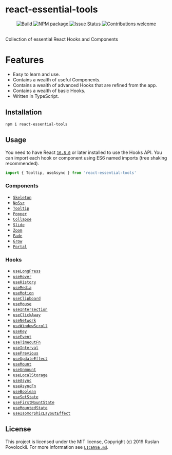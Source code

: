 # react-essential-tools

<div align="center">
  <a href="https://circleci.com/gh/devianllert/react-essential-tools/">
    <img src="https://circleci.com/gh/devianllert/react-essential-tools/tree/develop.svg?style=svg" alt="Build" />
  </a>
  <a href="https://www.npmjs.com/package/react-essential-tools">
    <img src="https://img.shields.io/npm/v/react-essential-tools.svg" alt="NPM package" />
  </a>
  <a href="https://github.com/devianllert/react-essential-tools/issues">
    <img src="https://img.shields.io/github/issues/devianllert/react-essential-tools.svg" alt="Issue Status" />
  </a>
    <a href="https://github.com/devianllert/react-essential-tools/issues">
    <img src="https://img.shields.io/badge/contributions-welcome-brightgreen.svg?style=flat" alt="Contributions welcome" />
  </a>
  <br/>
  <br/>
</div>

Collection of essential React Hooks and Components 

# Features

- Easy to learn and use.
- Contains a wealth of useful Components.
- Contains a wealth of advanced Hooks that are refined from the app.
- Contains a wealth of basic Hooks.
- Written in TypeScript.

## Installation

```
npm i react-essential-tools
```

## Usage

You need to have React [`16.8.0`](https://reactjs.org/blog/2019/02/06/react-v16.8.0.html) or later installed to use the Hooks API. You can import each hook or component using ES6 named imports (tree shaking recommended).

```js
import { Tooltip, useAsync } from 'react-essential-tools'
```

### Components

- [`Skeleton`](./src/components/Skeleton)
- [`NoSsr`](./src/components/NoSsr)
- [`Tooltip`](./src/components/Tooltip)
- [`Popper`](./src/components/Popper)
- [`Collapse`](./src/components/Collapse)
- [`Slide`](./src/components/Slide)
- [`Zoom`](./src/components/Zoom)
- [`Fade`](./src/components/Fade)
- [`Grow`](./src/components/Grow)
- [`Portal`](./src/components/Portal)

### Hooks

- [`useLongPress`](./src/hooks/useLongPress)
- [`useHover`](./src/hooks/useHover)
- [`useHistory`](./src/hooks/useHistory)
- [`useMedia`](./src/hooks/useMedia)
- [`useMotion`](./src/hooks/useMotion)
- [`useClipboard`](./src/hooks/useClipboard)
- [`useMouse`](./src/hooks/useMouse)
- [`useIntersection`](./src/hooks/useIntersection)
- [`useClickAway`](./src/hooks/useClickAway)
- [`useNetwork`](./src/hooks/useNetwork)
- [`useWindowScroll`](./src/hooks/useWindowScroll)
- [`useKey`](./src/hooks/useKey)
- [`useEvent`](./src/hooks/useEvent)
- [`useTimeoutFn`](./src/hooks/useTimeoutFn)
- [`useInterval`](./src/hooks/useInterval)
- [`usePrevious`](./src/hooks/usePrevious)
- [`useUpdateEffect`](./src/hooks/useUpdateEffect)
- [`useMount`](./src/hooks/useMount)
- [`useUnmount`](./src/hooks/useUnmount)
- [`useLocalStorage`](./src/hooks/useLocalStorage)
- [`useAsync`](./src/hooks/useAsync)
- [`useAsyncFn`](./src/hooks/useAsyncFn)
- [`useBoolean`](./src/hooks/useBoolean)
- [`useSetState`](./src/hooks/useSetState)
- [`useFirstMountState`](./src/hooks/useFirstMountState)
- [`useMountedState`](./src/hooks/useMountedState)
- [`useIsomorphicLayoutEffect`](./src/hooks/useIsomorphicLayoutEffect)

## License

This project is licensed under the MIT license, Copyright (c) 2019 Ruslan Povolockii.
For more information see [`LICENSE.md`](./LICENCE.md).